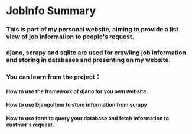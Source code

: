 # JobInfo Summary
### This is part of my personal website, aiming to provide a list view of job information to people's request.
### djano, scrapy and sqlite are used for crawling job information and storing in databases and presenting on my website.

### You can learn from the project：
#### How to use the framework of djano for you own website.
#### How to use DjangoItem to store information from scrapy
#### How to use form to query your database and fetch information to custmer's request.
